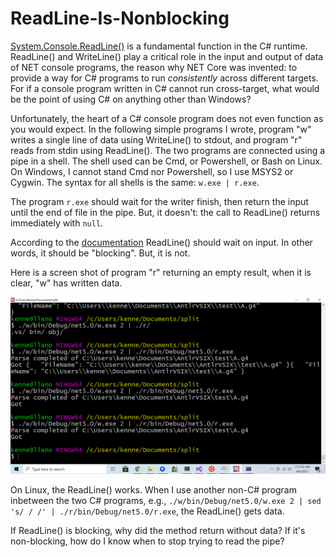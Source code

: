 # ReadLine-Is-Nonblocking
[System.Console.ReadLine()](https://docs.microsoft.com/en-us/dotnet/api/system.console.readline?view=net-5.0) is a fundamental
function in the C# runtime. ReadLine() and WriteLine() play a critical role
in the input and output of data of NET console programs, the reason why NET Core was invented: to provide
a way for C# programs to run *consistently* across different targets.
For if a console program written in C# cannot run cross-target,
what would be the point of using C# on anything other than Windows?

Unfortunately, the heart of a C# console program does not even function as you would expect. In the following simple programs I wrote,
program "w" writes a single line of data using WriteLine() to stdout, and program "r" reads from stdin using ReadLine().
The two programs are connected using a pipe in a shell. The shell used can be Cmd, or Powershell, or Bash on Linux. On Windows,
I cannot stand Cmd nor Powershell, so I use MSYS2 or Cygwin.
The syntax for all shells is the same: `w.exe | r.exe`.

The program `r.exe` should wait for the writer finish, then return the input until the end of file in the pipe. But, it doesn't:
the call to ReadLine() returns immediately with `null`.

According to the [documentation](https://docs.microsoft.com/en-us/dotnet/api/system.console.readline?view=net-5.0) ReadLine()
should wait on input. In other words, it should be "blocking". But, it is not.

Here is a screen shot of program "r" returning an empty result, when it is clear, "w" has written data.

![To err is human, but not for computer](Screenshot%20(27).png)

On Linux, the ReadLine() works. When I use another non-C# program inbetween the two
C# programs, e.g., `./w/bin/Debug/net5.0/w.exe 2 | sed 's/ / /' | ./r/bin/Debug/net5.0/r.exe`,
the ReadLine() gets data.

If ReadLine() is blocking, why did the method return without data? If it's non-blocking, how do I know when to stop trying to read the pipe?
